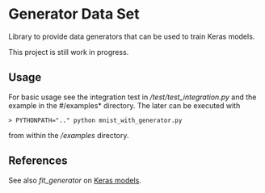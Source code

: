 # Generator Data Set

Library to provide data generators that can be used to train Keras models.

This project is still work in progress.

## Usage

For basic usage see the integration test in */test/test_integration.py* and the
example in the #/examples* directory. The later can be executed with

    > PYTHONPATH=".." python mnist_with_generator.py

from within the */examples* directory.

## References

See also *fit_generator* on [Keras models](https://keras.io/models/model/).

